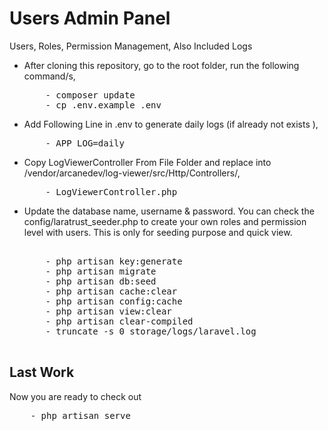 # Users Admin Panel
Users, Roles, Permission Management, Also Included Logs

<ul>
<li>After cloning this repository, go to the root folder, run the following command/s,
<pre>
    - composer update
    - cp .env.example .env</pre>
</li>
    
<li>Add Following Line in .env to generate daily logs (if already not exists ),
<pre>
    - APP_LOG=daily
</li>
    
<li>Copy LogViewerController From File Folder and replace into /vendor/arcanedev/log-viewer/src/Http/Controllers/,
<pre>
    - LogViewerController.php
</li>

<li>Update the database name, username & password. You can check the config/laratrust_seeder.php to create your own roles and permission level with users. This is only for seeding purpose and quick view.
<pre>  
    - php artisan key:generate
    - php artisan migrate
    - php artisan db:seed
    - php artisan cache:clear
    - php artisan config:cache
    - php artisan view:clear
    - php artisan clear-compiled
    - truncate -s 0 storage/logs/laravel.log
    </pre> 
</li>

</ul>

## Last Work
Now you are ready to check out

<pre>
    - php artisan serve
</pre>
